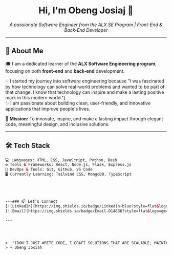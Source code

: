 <!-- Profile README Start -->

<h1 align="center">Hi, I'm Obeng Josiaj 👋</h1>
<p align="center">
  <em>A passionate Software Engineer from the ALX SE Program | Front-End & Back-End Developer</em>
</p>

---

## 🚀 About Me

🎓 I am a dedicated learner of the **ALX Software Engineering program**, focusing on both **front-end** and **back-end** development.

💡 I started my journey into software engineering because "I was fascinated by how technology can solve real-world problems and wanted to be part of that change. I  know that technology can inspire and make a lasting positive mark in this modern world."]  
✨ I am passionate about building clean, user-friendly, and innovative applications that improve people's lives.

🎯 **Mission:** To innovate, inspire, and make a lasting impact through elegant code, meaningful design, and inclusive solutions.

---

## 🛠️ Tech Stack

```html
💻 Languages: HTML, CSS, JavaScript, Python, Bash  
⚙️ Tools & Frameworks: React, Node.js, Flask, Express.js  
🧰 DevOps & Tools: Git, GitHub, VS Code  
🖥️ Currently Learning: Tailwind CSS, MongoDB, TypeScript  





---### 📫 Let’s Connect
[![LinkedIn](https://img.shields.io/badge/LinkedIn-blue?style=flat&logo=linkedin&logoColor=white)](https://www.linkedin.com/in/www.linkedin.com/in/obeng-josiah)
[![Email](https://img.shields.io/badge/Email-D14836?style=flat&logo=gmail&logoColor=white)](mailto:josiahobeng87@email.com)

---




> _"IDON'T JUST WRITE CODE, I CRAFT SOLUTIONS THAT ARE SCALABLE, MAINTAINABLE, AND HUMAN-CENTERED ."_  
> — Obeng Josiah


